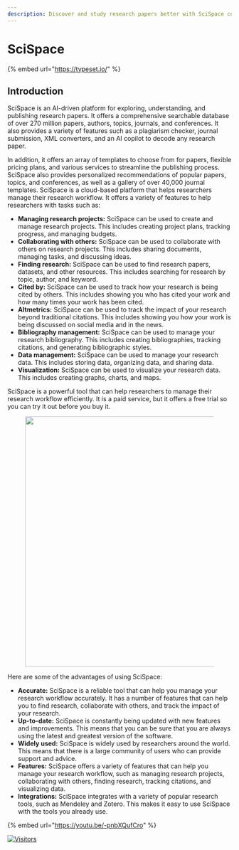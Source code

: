 ```yaml
---
description: Discover and study research papers better with SciSpace copilot
---
```


# SciSpace

{% embed url="https://typeset.io/" %}

## Introduction

SciSpace is an AI-driven platform for exploring, understanding, and publishing research papers. It offers a comprehensive searchable database of over 270 million papers, authors, topics, journals, and conferences. It also provides a variety of features such as a plagiarism checker, journal submission, XML converters, and an AI copilot to decode any research paper.

In addition, it offers an array of templates to choose from for papers, flexible pricing plans, and various services to streamline the publishing process. SciSpace also provides personalized recommendations of popular papers, topics, and conferences, as well as a gallery of over 40,000 journal templates. SciSpace is a cloud-based platform that helps researchers manage their research workflow. It offers a variety of features to help researchers with tasks such as:

* **Managing research projects:** SciSpace can be used to create and manage research projects. This includes creating project plans, tracking progress, and managing budgets.
* **Collaborating with others:** SciSpace can be used to collaborate with others on research projects. This includes sharing documents, managing tasks, and discussing ideas.
* **Finding research:** SciSpace can be used to find research papers, datasets, and other resources. This includes searching for research by topic, author, and keyword.
* **Cited by:** SciSpace can be used to track how your research is being cited by others. This includes showing you who has cited your work and how many times your work has been cited.
* **Altmetrics:** SciSpace can be used to track the impact of your research beyond traditional citations. This includes showing you how your work is being discussed on social media and in the news.
* **Bibliography management:** SciSpace can be used to manage your research bibliography. This includes creating bibliographies, tracking citations, and generating bibliographic styles.
* **Data management:** SciSpace can be used to manage your research data. This includes storing data, organizing data, and sharing data.
* **Visualization:** SciSpace can be used to visualize your research data. This includes creating graphs, charts, and maps.

SciSpace is a powerful tool that can help researchers to manage their research workflow efficiently. It is a paid service, but it offers a free trial so you can try it out before you buy it.

<figure><img src="https://substackcdn.com/image/fetch/f_auto,q_auto:good,fl_progressive:steep/https%3A%2F%2Fsubstack-post-media.s3.amazonaws.com%2Fpublic%2Fimages%2F35246f20-051f-43ea-aac6-7e127a78c0dd_1280x1157.jpeg" alt="" width="563"><figcaption></figcaption></figure>

Here are some of the advantages of using SciSpace:

* **Accurate:** SciSpace is a reliable tool that can help you manage your research workflow accurately. It has a number of features that can help you to find research, collaborate with others, and track the impact of your research.
* **Up-to-date:** SciSpace is constantly being updated with new features and improvements. This means that you can be sure that you are always using the latest and greatest version of the software.
* **Widely used:** SciSpace is widely used by researchers around the world. This means that there is a large community of users who can provide support and advice.
* **Features:** SciSpace offers a variety of features that can help you manage your research workflow, such as managing research projects, collaborating with others, finding research, tracking citations, and visualizing data.
* **Integrations:** SciSpace integrates with a variety of popular research tools, such as Mendeley and Zotero. This makes it easy to use SciSpace with the tools you already use.

{% embed url="https://youtu.be/-pnbXQufCro" %}

[![Visitors](https://api.visitorbadge.io/api/visitors?path=https%3A%2F%2Fgithub.com%2Fdrshahizan\&labelColor=%23697689\&countColor=%23555555\&style=plastic)](https://visitorbadge.io/status?path=https%3A%2F%2Fgithub.com%2Fdrshahizan)
